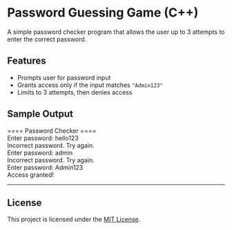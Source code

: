 # Password Guessing Game (C++)

A simple password checker program that allows the user up to 3 attempts to enter the correct password.

## Features
- Prompts user for password input
- Grants access only if the input matches `"Admin123"`
- Limits to 3 attempts, then denies access

## Sample Output
==== Password Checker ====<br>
Enter password: hello123<br>
Incorrect password. Try again.<br>
Enter password: admin<br>
Incorrect password. Try again.<br>
Enter password: Admin123<br>
Access granted!

---
## License

This project is licensed under the [MIT License](./LICENSE).


